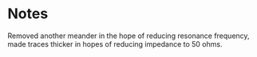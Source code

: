 # Notes
Removed another meander in the hope of reducing resonance frequency, made traces thicker in hopes of reducing impedance to 50 ohms.